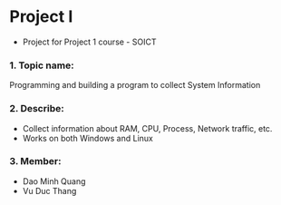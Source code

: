 # Project I
- Project for Project 1 course - SOICT
### 1. Topic name:
Programming and building a program to collect System Information 

### 2. Describe:
- Collect information about RAM, CPU, Process, Network traffic, etc.
- Works on both Windows and Linux

### 3. Member:
- Dao Minh Quang 
- Vu Duc Thang

